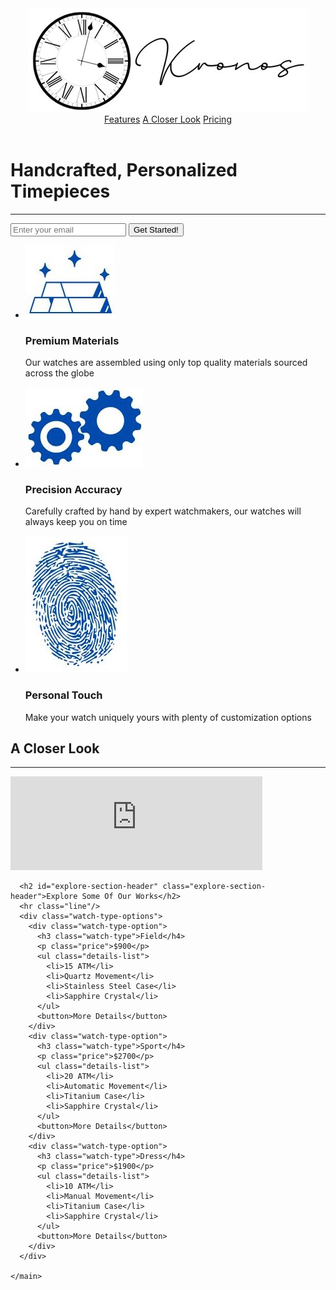<DOCTYPE html>
<html lang="en">
  <head>
    <meta name="viewport" content="width=device-width, initial-scale=1.0" />
    <meta charset="utf-8"/>
    <link rel="stylesheet" href="./styles.css"/>
  </head>
  <body>
    <header id="header" class="header">
      <!--<div class="header-img-container">-->
      <img src= "https://raw.githubusercontent.com/vincentjdcz/fcc/main/kronos.jpg" id="header-img"/>
      <!--</div>-->
      <!--<h1>Original Watches</h1>-->
      <nav id="nav-bar" class="nav-bar">
        <a class="nav-link" href="#main-header">Features</a>
        <a class="nav-link" href="#personal-touch">A Closer Look</a>
        <a class="nav-link" href="#explore-section-header">Pricing</a>
      </nav>
    </header>
    <main>
      <h1 id="main-header">Handcrafted, Personalized Timepieces</h1>
      <hr class="line"/>
      <form id="form" class="form" action="https://www.freecodecamp.com/email-submit">
        <input name="email" type="email" placeholder="Enter your email" id="email" class="email"/>
        <input type="submit" id="submit" value="Get Started!"/>
      </form>
      <ul id="features-list" class="features-list">
        <li class="feature-list-item">
          <img class="feature-icon" src="https://github.com/vincentjdcz/fcc/blob/main/materialsicon.jpg?raw=true"/>
          <div class="feature-description">
            <h3>Premium Materials</h3>
            <p>Our watches are assembled using only top quality materials sourced across the globe</p>
          </div>
        </li>
        <li class="feature-list-item">
          <img class="feature-icon" src="https://github.com/vincentjdcz/fcc/blob/main/gearicon.jpg?raw=true"/>
          <div class="feature-description">
            <h3>Precision Accuracy</h3>
            <p>Carefully crafted by hand by expert watchmakers, our watches will always keep you on time</p>      
        </div> 
        </li>
        <li class="feature-list-item">
          <img class="feature-icon" src="https://github.com/vincentjdcz/fcc/blob/main/fingerprinticon.jpg?raw=true"/>
          <div class="feature-description">
            <h3 id="personal-touch">Personal Touch</h3>
            <p>Make your watch uniquely yours with plenty of customization options</p>
          </div>
        </li>
      </ul>
      <h2 class="closer-look-section-header">A Closer Look</h2>
      <hr class="line"/>
      <!-- TODO: ADD VIDEO -->
<iframe id="video" width="80%" height="40%" src="https://www.youtube.com/embed/wppEITBgIR4" title="King Seiko Brand story 6s" frameborder="0" allow="accelerometer; autoplay; clipboard-write; encrypted-media; gyroscope; picture-in-picture" allowfullscreen></iframe>

      <h2 id="explore-section-header" class="explore-section-header">Explore Some Of Our Works</h2>
      <hr class="line"/>
      <div class="watch-type-options">
        <div class="watch-type-option">
          <h3 class="watch-type">Field</h4>
          <p class="price">$900</p>
          <ul class="details-list">
            <li>15 ATM</li>
            <li>Quartz Movement</li>
            <li>Stainless Steel Case</li>
            <li>Sapphire Crystal</li>
          </ul>
          <button>More Details</button>
        </div>
        <div class="watch-type-option">
          <h3 class="watch-type">Sport</h4>
          <p class="price">$2700</p>
          <ul class="details-list">
            <li>20 ATM</li>
            <li>Automatic Movement</li>
            <li>Titanium Case</li>
            <li>Sapphire Crystal</li>
          </ul>
          <button>More Details</button>
        </div>
        <div class="watch-type-option">
          <h3 class="watch-type">Dress</h4>
          <p class="price">$1900</p>
          <ul class="details-list">
            <li>10 ATM</li>
            <li>Manual Movement</li>
            <li>Titanium Case</li>
            <li>Sapphire Crystal</li>
          </ul>
          <button>More Details</button>
        </div>
      </div>

    </main>
  </body>
</html>

